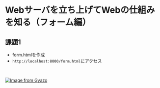 # Webサーバを立ち上げてWebの仕組みを知る（フォーム編）  
## 課題1  
- form.htmlを作成  
- `http://localhost:8000/form.html`にアクセス  
</br>

[![Image from Gyazo](https://i.gyazo.com/76e036a52239ebfe633764ad40fd91c6.png)](https://gyazo.com/76e036a52239ebfe633764ad40fd91c6)
